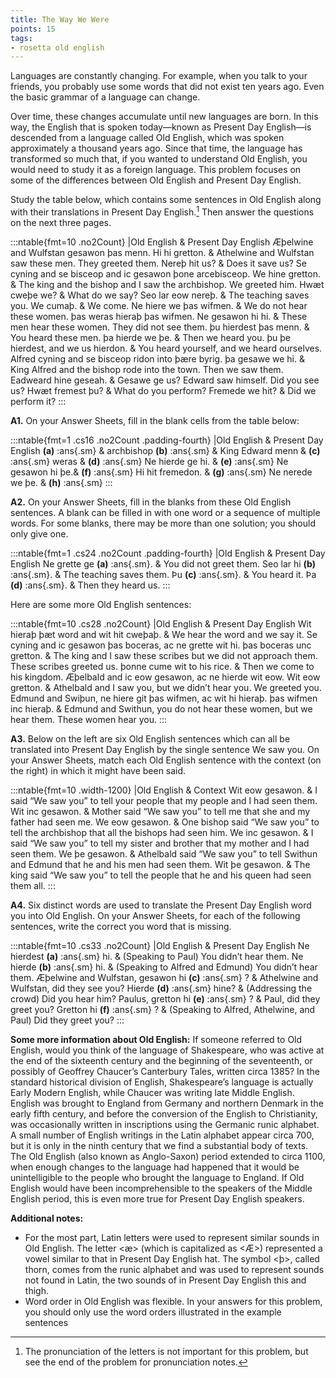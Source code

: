 ```yaml
---
title: The Way We Were
points: 15
tags:
- rosetta old english
---
```


Languages are constantly changing. For example, when you talk to your friends, you probably use some
words that did not exist ten years ago. Even the basic grammar of a language can change.

Over time, these changes accumulate until new languages are born. In this way, the English that is spoken
today—known as Present Day English—is descended from a language called Old English, which was spoken
approximately a thousand years ago. Since that time, the language has transformed so much that, if you
wanted to understand Old English, you would need to study it as a foreign language. This problem focuses on
some of the differences between Old English and Present Day English.

Study the table below, which contains some sentences in Old English along with their translations in Present
Day English.[^1]
Then answer the questions on the next three pages.

[^1]: The pronunciation of the letters is not important for this problem, but see the end of the problem for pronunciation notes.

:::ntable{fmt=10 .no2Count}
|Old English & Present Day English
Æþelwine and Wulfstan gesawon þas menn. Hi hi gretton. & Athelwine and Wulfstan saw these men. They greeted them.
Nereþ hit us? & Does it save us?
Se cyning and se bisceop and ic gesawon þone arcebisceop. We hine gretton. & The king and the bishop and I saw the archbishop. We greeted him.
Hwæt cweþe we? & What do we say?
Seo lar eow nereþ. & The teaching saves you.
We cumaþ. & We come.
Ne hiere we þas wifmen. & We do not hear these women.
þas weras hieraþ þas wifmen. Ne gesawon hi hi. & These men hear these women. They did not see them.
þu hierdest þas menn. & You heard these men.
þa hierde we þe. & Then we heard you.
þu þe hierdest, and we us hierdon. & You heard yourself, and we heard ourselves.
Alfred cyning and se bisceop ridon into þære byrig. þa gesawe we hi. & King Alfred and the bishop rode into the town. Then we saw them.
Eadweard hine geseah. & Gesawe ge us? Edward saw himself. Did you see us?
Hwæt fremest þu? & What do you perform?
Fremede we hit? & Did we perform it?
:::

**A1.** On your Answer Sheets, fill in the blank cells from the table below:

:::ntable{fmt=1 .cs16 .no2Count .padding-fourth}
|Old English & Present Day English
**(a)** :ans{.sm} & archbishop
**(b)** :ans{.sm} & King Edward
menn  & **(c)** :ans{.sm}
weras &  **(d)** :ans{.sm}
Ne hierde ge hi. & **(e)** :ans{.sm}
Ne gesawon hi þe.&  **(f)** :ans{.sm}
Hi hit fremedon. & **(g)** :ans{.sm}
Ne nerede we þe. & **(h)** :ans{.sm}
:::

**A2.** On your Answer Sheets, fill in the blanks from these Old English sentences. A blank can be filled in with
one word or a sequence of multiple words. For some blanks, there may be more than one solution; you
should only give one.


:::ntable{fmt=1 .cs24 .no2Count .padding-fourth}
|Old English & Present Day English
Ne grette ge **(a)** :ans{.sm}. & You did not greet them.
Seo lar hi **(b)** :ans{.sm}. & The teaching saves them.
Þu **(c)** :ans{.sm}. & You heard it.
Þa **(d)** :ans{.sm}. & Then they heard us.
:::

Here are some more Old English sentences:

:::ntable{fmt=10 .cs28 .no2Count}
|Old English & Present Day English
Wit hieraþ þæt word and wit hit cweþaþ. & We hear the word and we say it.
Se cyning and ic gesawon þas boceras, ac ne grette wit hi. þas boceras unc gretton. & The king and I saw these scribes but we did not approach them. These scribes greeted us.
þonne cume wit to his rice. & Then we come to his kingdom.
Æþelbald and ic eow gesawon, ac ne hierde wit eow. Wit eow gretton. & Athelbald and I saw you, but we didn’t hear you. We greeted you.
Edmund and Swiþun, ne hiere git þas wifmen, ac wit hi hieraþ. þas wifmen inc hieraþ. & Edmund and Swithun, you do not hear these women, but we hear them. These women hear you.
:::

**A3.** Below on the left are six Old English sentences which can all be translated into Present Day English by the
single sentence We saw you. On your Answer Sheets, match each Old English sentence with the context (on
the right) in which it might have been said.

:::ntable{fmt=10 .width-1200}
|Old English & Context
Wit eow gesawon. & I said “We saw you” to tell your people that my people and I had seen them.
Wit inc gesawon. & Mother said “We saw you” to tell me that she and my father had seen me.
We eow gesawon. & One bishop said “We saw you” to tell the archbishop that all the bishops had seen him.
We inc gesawon. & I said “We saw you” to tell my sister and brother that my mother and I had seen them.
We þe gesawon. & Athelbald said “We saw you” to tell Swithun and Edmund that he and his men had seen them.
Wit þe gesawon. & The king said “We saw you” to tell the people that he and his queen had seen them all.
:::


**A4.** Six distinct words are used to translate the Present Day English word you into Old English. On your
Answer Sheets, for each of the following sentences, write the correct you word that is missing.

:::ntable{fmt=10 .cs33 .no2Count}
|Old English & Present Day English
Ne hierdest **(a)** :ans{.sm} hi. & (Speaking to Paul) You didn’t hear them.
Ne hierde **(b)** :ans{.sm} hi. & (Speaking to Alfred and Edmund) You didn’t hear them.
Æþelwine and Wulfstan, gesawon hi **(c)** :ans{.sm} ? & Athelwine and Wulfstan, did they see you?
Hierde **(d)** :ans{.sm} hine? & (Addressing the crowd) Did you hear him?
Paulus, gretton hi **(e)** :ans{.sm} ? & Paul, did they greet you?
Gretton hi **(f)** :ans{.sm} ? & (Speaking to Alfred, Athelwine, and Paul) Did they greet you?
:::

**Some more information about Old English:** If someone referred to Old English, would you think of the
language of Shakespeare, who was active at the end of the sixteenth century and the beginning of the
seventeenth, or possibly of Geoffrey Chaucer’s Canterbury Tales, written circa 1385? In the standard
historical division of English, Shakespeare’s language is actually Early Modern English, while Chaucer was
writing late Middle English. English was brought to England from Germany and northern Denmark in the
early fifth century, and before the conversion of the English to Christianity, was occasionally written in
inscriptions using the Germanic runic alphabet. A small number of English writings in the Latin alphabet
appear circa 700, but it is only in the ninth century that we find a substantial body of texts. The Old English
(also known as Anglo-Saxon) period extended to circa 1100, when enough changes to the language had
happened that it would be unintelligible to the people who brought the language to England. If Old English
would have been incomprehensible to the speakers of the Middle English period, this is even more true for
Present Day English speakers.

**Additional notes:**
- For the most part, Latin letters were used to represent similar sounds in Old English. The letter <æ>
(which is capitalized as <Æ>) represented a vowel similar to that in Present Day English hat. The symbol
<þ>, called thorn, comes from the runic alphabet and was used to represent sounds not found in Latin,
the two sounds of <th> in Present Day English this and thigh.
- Word order in Old English was flexible. In your answers for this problem, you should only use the word
orders illustrated in the example sentences